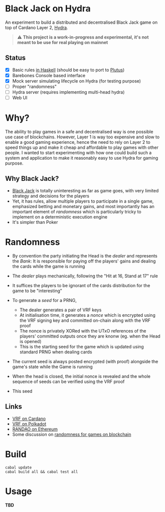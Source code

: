 # Black Jack on Hydra

An experiment to build a distributed and decentralised Black Jack game on top of Cardano Layer 2, [Hydra](https://hydra.family).

> :warning: **This project is a work-in-progress and experimental, it's not meant to be use for real playing on mainnet**

## Status

* [x] Basic rules [in Haskell](./black-jack-core/src/BlackJack/Game.hs) (should be easy to port to [Plutus](https://docs.cardano.org/plutus/learn-about-plutus))
* [x] Barebones Console based interface
* [x] Mock server simulating lifecycle on Hydra (for testing purpose)
* [ ] Proper "randomness"
* [ ] Hydra server (requires implementing multi-head hydra)
* [ ] Web UI

# Why?

The ability to play games in a safe and decentralised way is one possible use case of blockchains. However, Layer 1 is way too expensive and slow to enable a good gaming experience, hence the need to rely on Layer 2 to speed things up and make it cheap and affordable to play games with other people. I wanted to start experimenting with how one could build such a system and application to make it reasonably easy to use Hydra for gaming purpose.

## Why Black Jack?

* [Black Jack](https://en.wikipedia.org/wiki/Blackjack) is totally uninteresting as far as game goes, with very limited strategy and decisions for the players
* Yet, it has rules, allow multiple players to participate in a single game, emphasized betting and monetary gains, and most importantly has an important element of _randomness_ which is particularly tricky to implement on a deterministic execution engine
* It's simpler than Poker

# Randomness

* By convention the party initiating the Head is the _dealer_ and represents the _Bank_: It is responsible for paying off the players' gains and dealing the cards while the game is running
* The _dealer_ plays mechanically, following the "Hit at 16, Stand at 17" rule
* It suffices the players to be ignorant of the cards distribution for the game to be "interesting"
* To generate a _seed_ for a PRNG,
  * The dealer generates a pair of VRF keys
  * At initialisation time, it generates a _nonce_ which is encrypted using the VRF signing key and committed on-chain along with the VRF proof
  * The nonce is privately XORed with the UTxO references of the players' committed outputs once they are knonw (eg. when the Head is opened)
  * This is the starting seed for the game which is updated using standard PRNG when dealing cards
* The current seed is always posted encrypted (with proof) alongside the game's state while the Game is running
* When the head is closed, the initial nonce is revealed and the whole sequence of seeds can be verified using the VRF proof

* This seed

## Links

* [VRF on Cardano](https://hackernoon.com/generating-randomness-in-blockchain-verifiable-random-function-ft1534ud)
* [VRF on Polkadot](https://wiki.polkadot.network/docs/learn-randomness)
* [RANDAO on Ethereum](https://soliditydeveloper.com/prevrandao)
* Some discussion on [randomness for games on blockchain](https://blog.logrocket.com/build-random-number-generator-blockchain/)

# Build

```
cabal update
cabal build all && cabal test all
```

# Usage

**TBD**
